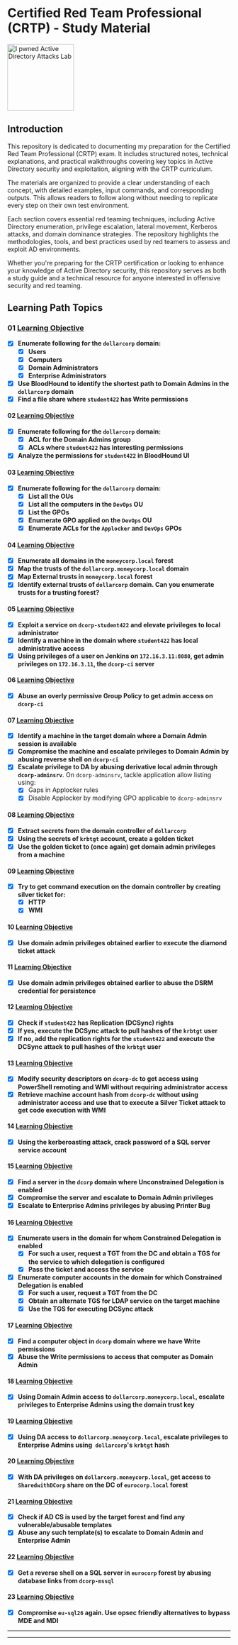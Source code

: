 # Certified Red Team Professional (CRTP) - Study Material

<div>
	<img src="https://media.eu.badgr.com/uploads/badges/assertion-P8JsviIlSMaUERQwRzXfBQ.png?versionId=rBEkGC30RhkHLLXK_Y9j8kPj7VZLTOAy" alt="I pwned Active Directory Attacks Lab" width="150" height="auto">
</div>

## Introduction

This repository is dedicated to documenting my preparation for the Certified Red Team Professional (CRTP) exam. It includes structured notes, technical explanations, and practical walkthroughs covering key topics in Active Directory security and exploitation, aligning with the CRTP curriculum.

The materials are organized to provide a clear understanding of each concept, with detailed examples, input commands, and corresponding outputs. This allows readers to follow along without needing to replicate every step on their own test environment.

Each section covers essential red teaming techniques, including Active Directory enumeration, privilege escalation, lateral movement, Kerberos attacks, and domain dominance strategies. The repository highlights the methodologies, tools, and best practices used by red teamers to assess and exploit AD environments.

Whether you're preparing for the CRTP certification or looking to enhance your knowledge of Active Directory security, this repository serves as both a study guide and a technical resource for anyone interested in offensive security and red teaming.

## Learning Path Topics

### 01 [Learning Objective](./learning_objective_01.md)

- [x] **Enumerate following for the `dollarcorp` domain:**
	- [x]  **Users**
	- [x] **Computers**
	- [x] **Domain Administrators**
	- [x] **Enterprise Administrators**
- [x] **Use BloodHound to identify the shortest path to Domain Admins in the `dollarcorp` domain**
- [x] **Find a file share where `student422` has Write permissions**

#### 02 [Learning Objective](./learning_objective_02.md)

- [x] **Enumerate following for the `dollarcorp` domain:**
	- [x] **ACL for the Domain Admins group**
	- [x] **ACLs where `student422` has interesting permissions**
- [x] **Analyze the permissions for `student422` in BloodHound UI**

#### 03 [Learning Objective](./learning_objective_03.md)

- [x] **Enumerate following for the `dollarcorp` domain:**
	- [x] **List all the OUs**
	- [x] **List all the computers in the `DevOps` OU**
	- [x] **List the GPOs**
	- [x] **Enumerate GPO applied on the `DevOps` OU**
	- [x] **Enumerate ACLs for the `Applocker` and `DevOps` GPOs**

#### 04 [Learning Objective](./learning_objective_04.md)

- [x] **Enumerate all domains in the `moneycorp.local` forest**
- [x] **Map the trusts of the `dollarcorp.moneycorp.local` domain**
- [x] **Map External trusts in `moneycorp.local` forest**
- [x] **Identify external trusts of `dollarcorp` domain. Can you enumerate trusts for a trusting forest?**

#### 05 [Learning Objective](./learning_objective_05.md)

- [x] **Exploit a service on `dcorp-student422` and elevate privileges to local administrator**
- [x] **Identify a machine in the domain where `student422` has local administrative access**
- [x] **Using privileges of a user on Jenkins on `172.16.3.11:8080`, get admin privileges on `172.16.3.11`, the `dcorp-ci` server**

#### 06 [Learning Objective](./learning_objective_06.md)

- [x] **Abuse an overly permissive Group Policy to get admin access on `dcorp-ci`**

#### 07 [Learning Objective](./learning_objective_07.md)

- [x] **Identify a machine in the target domain where a Domain Admin session is available**
- [x] **Compromise the machine and escalate privileges to Domain Admin by abusing reverse shell on `dcorp-ci`**
- [x] **Escalate privilege to DA by abusing derivative local admin through `dcorp-adminsrv`**. On `dcorp-adminsrv`, tackle application allow listing using:
	- [x] Gaps in Applocker rules
	- [x] Disable Applocker by modifying GPO applicable to `dcorp-adminsrv`

#### 08 [Learning Objective](./learning_objective_08.md)

- [x] **Extract secrets from the domain controller of `dollarcorp`**
- [x] **Using the secrets of `krbtgt` account, create a golden ticket**
- [x] **Use the golden ticket to (once again) get domain admin privileges from a machine**

#### 09 [Learning Objective](./learning_objective_09.md)

- [x] **Try to get command execution on the domain controller by creating silver ticket for:**
	- [x] **HTTP**
	- [x] **WMI**

#### 10 [Learning Objective](./learning_objective_10.md)

- [x] **Use domain admin privileges obtained earlier to execute the diamond ticket attack**

#### 11 [Learning Objective](./learning_objective_11.md)

- [x] **Use domain admin privileges obtained earlier to abuse the DSRM credential for persistence**

#### 12 [Learning Objective](./learning_objective_12.md)

- [x] **Check if `student422` has Replication (DCSync) rights**
- [x] **If yes, execute the DCSync attack to pull hashes of the `krbtgt` user**
- [x] **If no, add the replication rights for the `student422` and execute the DCSync attack to pull hashes of the `krbtgt` user**

#### 13 [Learning Objective](./learning_objective_13.md)

- [x] **Modify security descriptors on `dcorp-dc` to get access using PowerShell remoting and WMI without requiring administrator access**
- [x] **Retrieve machine account hash from `dcorp-dc` without using administrator access and use that to execute a Silver Ticket attack to get code execution with WMI**

#### 14 [Learning Objective](./learning_objective_14.md)

- [x] **Using the kerberoasting attack, crack password of a SQL server service account**

#### 15 [Learning Objective](./learning_objective_15.md)

- [x] **Find a server in the `dcorp` domain where Unconstrained Delegation is enabled**
- [x] **Compromise the server and escalate to Domain Admin privileges**
- [x] **Escalate to Enterprise Admins privileges by abusing Printer Bug**

#### 16 [Learning Objective](./learning_objective_16.md)

- [x] **Enumerate users in the domain for whom Constrained Delegation is enabled**
	- [x] **For such a user, request a TGT from the DC and obtain a TGS for the service to which delegation is configured**
	- [x] **Pass the ticket and access the service**
- [x] **Enumerate computer accounts in the domain for which Constrained Delegation is enabled**
	- [x] **For such a user, request a TGT from the DC**
	- [x] **Obtain an alternate TGS for LDAP service on the target machine**
	- [x] **Use the TGS for executing DCSync attack**

#### 17 [Learning Objective](./learning_objective_17.md)

- [x] **Find a computer object in `dcorp` domain where we have Write permissions**
- [x] **Abuse the Write permissions to access that computer as Domain Admin**

#### 18 [Learning Objective](./learning_objective_18.md)

- [x] **Using Domain Admin access to `dollarcorp.moneycorp.local`, escalate privileges to Enterprise Admins using the domain trust key**

#### 19 [Learning Objective](./learning_objective_19.md)

- [x] **Using DA access to `dollarcorp.moneycorp.local`, escalate privileges to Enterprise Admins using` dollarcorp`'s `krbtgt` hash**

#### 20 [Learning Objective](./learning_objective_20.md)

- [x] **With DA privileges on `dollarcorp.moneycorp.local`, get access to `SharedwithDCorp` share on the DC of `eurocorp.local` forest**

#### 21 [Learning Objective](./learning_objective_21.md)

- [x] **Check if AD CS is used by the target forest and find any vulnerable/abusable templates**
- [x] **Abuse any such template(s) to escalate to Domain Admin and Enterprise Admin**

#### 22 [Learning Objective](./learning_objective_22.md)

- [x] **Get a reverse shell on a SQL server in `eurocorp` forest by abusing database links from `dcorp-mssql`**

#### 23 [Learning Objective](./learning_objective_23.md)

- [x] **Compromise `eu-sql26` again. Use opsec friendly alternatives to bypass MDE and MDI**

---
---

